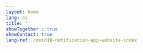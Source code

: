 ```yaml
---
layout: home
lang: es
title: ''
showTogether : true
showContact: true
lang-ref: covid19-notification-app-website-index
---
```


